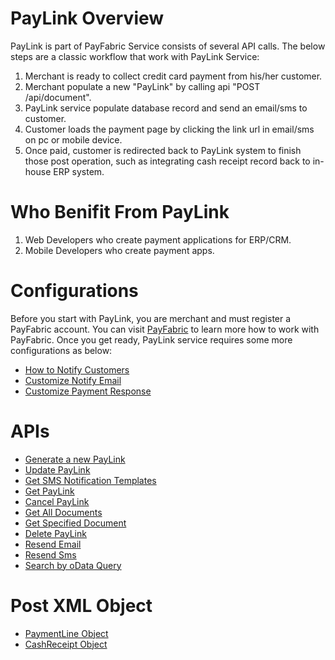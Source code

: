 PayLink Overview
=======

PayLink is part of PayFabric Service consists of several API calls. The below steps are a classic workflow that work with PayLink Service:

1. Merchant is ready to collect credit card payment from his/her customer.
2. Merchant populate a new "PayLink" by calling api "POST /api/document".
3. PayLink service populate database record and send an email/sms to customer.
4. Customer loads the payment page by clicking the link url in email/sms on pc or mobile device.
5. Once paid, customer is redirected back to PayLink system to finish those post operation, such as integrating cash receipt record back to in-house ERP system.

Who Benifit From PayLink
=======

1. Web Developers who create payment applications for ERP/CRM.
2. Mobile Developers who create payment apps.

Configurations
=======

Before you start with PayLink, you are merchant and must register a PayFabric account. You can visit [PayFabric]() to learn more how to work with PayFabric. Once you get ready, PayLink service requires some more configurations as below:

* [How to Notify Customers](https://github.com/PayFabric/PayLink/wiki#turn-on-emailsms)
* [Customize Notify Email](https://github.com/PayFabric/PayLink/wiki#notification-email-template)
* [Customize Payment Response]()


APIs
=======

* [Generate a new PayLink](https://github.com/PayFabric/PayLink/wiki#generate-a-new-paylink)
* [Update PayLink](https://github.com/PayFabric/PayLink/wiki#update-paylink)
* [Get SMS Notification Templates](https://github.com/PayFabric/PayLink/wiki#get-sms-notification-templates)
* [Get PayLink](https://github.com/PayFabric/PayLink/wiki#get-paylink)
* [Cancel PayLink](https://github.com/PayFabric/PayLink/wiki#cancel-paylink)
* [Get All Documents](https://github.com/PayFabric/PayLink/wiki#get-all-documents)
* [Get Specified Document](https://github.com/PayFabric/PayLink/wiki#get-specified-document)
* [Delete PayLink](https://github.com/PayFabric/PayLink/wiki#delete-paylink)
* [Resend Email](https://github.com/PayFabric/PayLink/wiki#resend-email)
* [Resend Sms](https://github.com/PayFabric/PayLink/wiki#resend-sms)
* [Search by oData Query](https://github.com/PayFabric/PayLink/wiki#search-by-odata-query)

Post XML Object
=======
* [PaymentLine Object](https://github.com/PayFabric/PayLink/wiki#payment-line-object)
* [CashReceipt Object](https://github.com/PayFabric/PayLink/wiki#cash-receipt-object)


